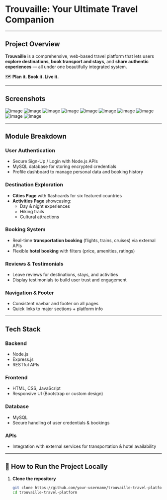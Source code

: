 #  Trouvaille: Your Ultimate Travel Companion

---

##  Project Overview

**Trouvaille** is a comprehensive, web-based travel platform that lets users **explore destinations**, **book transport and stays**, and **share authentic experiences** — all under one beautifully integrated system.

🗺️ **Plan it. Book it. Live it.**

---

##  Screenshots

![image](https://github.com/user-attachments/assets/648b3671-680d-4643-bb98-cf59943fcae6)
![image](https://github.com/user-attachments/assets/84b3264b-aa8b-4578-8f39-a32afe167e2a)
![image](https://github.com/user-attachments/assets/e443ef09-ddbb-4208-880a-25bbb2ba9b07)
![image](https://github.com/user-attachments/assets/09c8e52d-296b-4e02-bb16-d97d9fcde183)
![image](https://github.com/user-attachments/assets/7219c5b6-ed84-4721-a993-8ec44e594bc0)
![image](https://github.com/user-attachments/assets/316218ab-d624-4534-a0ad-588defeebb10)
![image](https://github.com/user-attachments/assets/862adf88-8fda-47a0-b5fb-91d7a32eb32c)
![image](https://github.com/user-attachments/assets/08ee2ea5-c184-4776-984a-f3507140bae1)
![image](https://github.com/user-attachments/assets/59b487bb-8da1-4383-bed3-5d1d4837b450)
![image](https://github.com/user-attachments/assets/87e9cde7-d357-4cc0-b031-5244b0b77c82)









---

## Module Breakdown

###  User Authentication
- Secure Sign-Up / Login with Node.js APIs
- MySQL database for storing encrypted credentials
- Profile dashboard to manage personal data and booking history

###  Destination Exploration
- **Cities Page** with flashcards for six featured countries
- **Activities Page** showcasing:
  - Day & night experiences
  - Hiking trails
  - Cultural attractions

###  Booking System
- Real-time **transportation booking** (flights, trains, cruises) via external APIs
- Flexible **hotel booking** with filters (price, amenities, ratings)

###  Reviews & Testimonials
- Leave reviews for destinations, stays, and activities
- Display testimonials to build user trust and engagement

###  Navigation & Footer
- Consistent navbar and footer on all pages
- Quick links to major sections + platform info

---

##  Tech Stack

### Backend
- Node.js
- Express.js
- RESTful APIs

### Frontend
- HTML, CSS, JavaScript
- Responsive UI (Bootstrap or custom design)

### Database
- MySQL
- Secure handling of user credentials & bookings

### APIs
- Integration with external services for transportation & hotel availability

---

## 🚀 How to Run the Project Locally

1. **Clone the repository**
   ```bash
   git clone https://github.com/your-username/trouvaille-travel-platform.git
   cd trouvaille-travel-platform
